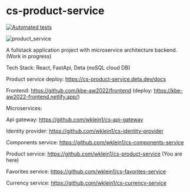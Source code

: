 # cs-product-service

[![Automated tests](https://github.com/wklein1/cs-product-service/actions/workflows/python-app.yml/badge.svg?branch=main)](https://github.com/wklein1/cs-product-service/actions/workflows/python-app.yml)

![product_service](https://user-images.githubusercontent.com/75163928/200687783-22de601e-4677-45be-a1db-bc3828e92cea.jpg)

A fullstack application project with microservice architecture backend. (Work in progress)

Tech Stack: React, FastApi, Deta (noSQL cloud DB)

Product service deploy: https://cs-product-service.deta.dev/docs

Frontend: https://github.com/kbe-aw2022/frontend (deploy: https://kbe-aw2022-frontend.netlify.app/)

Microservices:

Api gateway: https://github.com/wklein1/cs-api-gateway

Identity provider: https://github.com/wklein1/cs-identity-provider

Components service: https://github.com/wklein1/cs-components-service

Product service: https://github.com/wklein1/cs-product-service (You are here)

Favorites service: https://github.com/wklein1/cs-favorites-service

Currency service: https://github.com/wklein1/cs-currency-service
